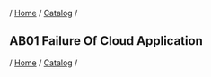 / [Home](/acctp/) / [Catalog](/acctp/catalog.html) /

## AB01 Failure Of Cloud Application

/ [Home](/acctp/) / [Catalog](/acctp/catalog.html) /
